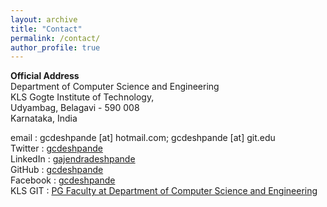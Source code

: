 ```yaml
---
layout: archive
title: "Contact"
permalink: /contact/
author_profile: true
---
```

<b>Official Address</b> \
Department of Computer Science and Engineering\
KLS Gogte Institute of Technology, \
Udyambag, Belagavi - 590 008\
Karnataka, India

email : gcdeshpande [at] hotmail.com; gcdeshpande [at] git.edu \
Twitter : [gcdeshpande](https://twitter.com/gcdeshpande)\
LinkedIn : [gajendradeshpande](https://www.linkedin.com/in/gajendradeshpande)\
GitHub : [gcdeshpande](https://github.com/gcdeshpande)\
Facebook : [gcdeshpande](https://www.facebook.com/gcdeshpande)\
KLS GIT : [PG Faculty at Department of Computer Science and Engineering](https://www.git.edu/cse-pg-faculty-2/)


